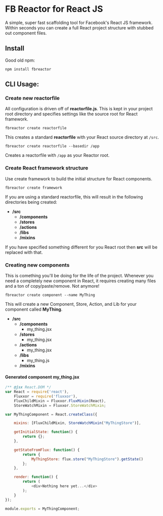 # FB Reactor for React JS
A simple, super fast scaffolding tool for Facebook's React JS framework. Within seconds you can create a full
React project structure with stubbed out component files.

## Install
Good old npm:

`npm install fbreactor`

## CLI Usage:

### Create new reactorfile
All configuration is driven off of __reactorfile.js__. This is kept in your project root directory and
specifies settings like the source root for React framework.

`fbreactor create reactorfile`

This creates a standard __reactorfile__ with your React source directory at `/src`.

`fbreactor create reactorfile --basedir /app`

Creates a reactorfile with `/app` as your Reactor root.

### Create React framework structure
Use create framework to build the initial structure for React components.

`fbreactor create framework`

If you are using a standard reactorfile, this will result in the following directories being created:

* __/src__
    * __/components__
    * __/stores__
    * __/actions__
    * __/libs__
    * __/mixins__

If you have specified something different for you React root then __src__ will be replaced with that.

### Creating new components
This is comething you'll be doing for the life of the project. Whenever you need a completely new
component in React, it requires creating many files and a ton of copy/paste/remove. Not anymore!

`fbreactor create component --name MyThing`

This will create a new Component, Store, Action, and Lib for your component called __MyThing__.

* __/src__
    * __/components__
        * my_thing.jsx
    * __/stores__
        * my_thing.jsx
    * __/actions__
        * my_thing.jsx
    * __/libs__
        * my_thing.js
    * __/mixins__

#### Generated component my_thing.jsx

```javascript
/** @jsx React.DOM */
var React = require('react'),
    Fluxxor = require('fluxxor'),
    FluxChildMixin = Fluxxor.FluxMixin(React),
    StoreWatchMixin = Fluxxor.StoreWatchMixin;

var MyThingComponent = React.createClass({

    mixins: [FluxChildMixin, StoreWatchMixin("MyThingStore")],

    getInitialState: function() {
        return {};
    },

    getStateFromFlux: function() {
        return {
            MyThingStore: flux.store("MyThingStore").getState()
        };
    },

    render: function() {
        return (
            <div>Nothing here yet...</div>
        );
    }
});

module.exports = MyThingComponent;

```


